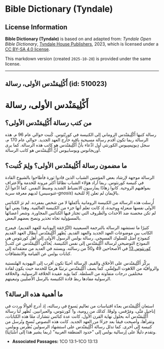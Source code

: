 # Bible Dictionary (Tyndale)

## License Information

**Bible Dictionary (Tyndale)** is based on and adapted from: _Tyndale Open Bible Dictionary_, [Tyndale House Publishers](https://tyndaleopenresources.com/), 2023, which is licensed under a [CC BY-SA 4.0 license](https://creativecommons.org/licenses/by-sa/4.0/legalcode.en).

This markdown version (created `2025-10-20`) is provided under the same license.



--------------------------------

## أَكْلِيمَنْدس الأولى، رسالة (id: 510023)

أَكْلِيمَنْدس الأولى، رسالة
===========================

من كتب رسالة أَكْلِيمَنْدس الأولى؟
----------------------------------

رسالة كتبها أَكْلِيمَنْدس الروماني إلى الكنيسة في كورِنْثوس. كُتبت حوالي عام 96 م. هذه الرسالة ربما تكون أقدم رسالة مسيحية باقية خارج العهد الجديد. حوالي عام 170 م، سجل دِيونِيسِيوس الكورنثي أول ادِّعاء بأنَّ أَكْلِيمَنْدس هو كاتب هذه الرسالة. كما يرى أوريجانوس ويوسابيوس أنَّ أَكْلِيمَنْدس هو كاتب الرسالة.

ما مضمون رسالة أَكْلِيمَنْدس الأولى؟ ولِمَ كُتبت؟
-------------------------------------------------

الرسالة موجهة لإرشاد بعض المؤمنين الشباب الذين قادوا ثورة فأطاحوا بالشيوخ القادة في كنيسة كورنثوس. ربما أراد هؤلاء الشباب نظامًا أكثر مرونة للخدمة والاعتراف بمواهبهم الروحية. كانوا زهادًا يمارسون الانضباط الشديد وضبط النفس. كما ادَّعوا أنَّ لديهم معرفة سرية (غنوسيس\-*gnosis*) بالإيمان لم تعلن إلا للنخبة.

أُرسلت هذه الرسالة من الكنيسة الرومانية بأكملها لا من شخص بمفرده. لم ترَ الكنائس الأولى نفسها منعزلة ووحيدة، إذ كانت تعلم أنها جزء من الكنيسة العالمية. وهذا يعني أنها لم تكن محصنة ضد الأحداث والظروف التي تجتاز فيها الكنائس المجاورة. وشعر أعضائها بالمسؤولية تجاه تحذير ونصح بعضهم البعض.

كثيرًا ما تستشهد الرسالة بالترجمة السبعينية (التَّرْجَمَة اليونانية للعهد القديم). فيمزج الكاتب بين موضوعات العهد الجديد والعهد القديم. يُظهر أَكْلِيمَنْدس أبطال العهد القديم كنموذج أمثل للسلوك المسيحي. رسالة بولس الرسول الأولى إلى أهل كورنثوس هي النموذج التوضيحي لرسالة أَكْلِيمَنْدس إلى نفس الكنيسة. يُحاكي أَكْلِيمَنْدس عن كثب[1 كورنثوس 13](https://ref.ly/1Cor13:1-1Cor13:13) في الأصحاحين 49 و50 من رسالته. ويستند في العديد من معتقداته إلى كتابات بولس عن القيامة والانشقاقات.

يركِّز أَكْلِيمَنْدس على الأخلاق والقيم. الرسالة أحينًا تكون أقرب إلى اليهودية الهلنستية والرواقيّة من اللاهوت البولِسِّي. كما يصف أَكْلِيمَنْدس ترتيبًا هرميًا للخدمة حيث يكون لقادة مختلفين درجات متفاوتة من السلطة. كما يؤيد عقيدة الخلافة الرسولية. والخلافة الرسولية مفادها ربط قادة الكنيسة بالرسل الأصليين وتبعيتهم.

ما أهمية هذه الرسالة؟
---------------------

استعان أَكْلِيمَنْدس بعدّة اقتباسات من تعاليم يَسوع في رسالته، إذ أدرج أقوالًا وردت في إناجيل مَتَّى، ومَرْقس، ولوقَا. كذلك من رومية، و1 كورنثوس، والعبرانيين. تُظهر لنا رسالة أَكْلِيمَنْدس أنه بحلول نهاية القرن الأول، كانت عدة كنائس تتشارك معًا هذه الكتابات، وتقرأها، وأصبحت فيمَا بعد جزءًا من العهد الجديد. كانت هذه النصوص تُنسخ وتُرسل من كنيسة إلى أخرى. كما تدلل رسالة أَكْلِيمَنْدس على استشهاد الرسولين بُطْرس وبولس. وتقدم دليلًا على إرسالية بولس إلى "حدود المنطقة الغربية" (ربما يشير هذا إلى أسْبَانِيَا).

* **Associated Passages:** 1CO 13:1–1CO 13:13


